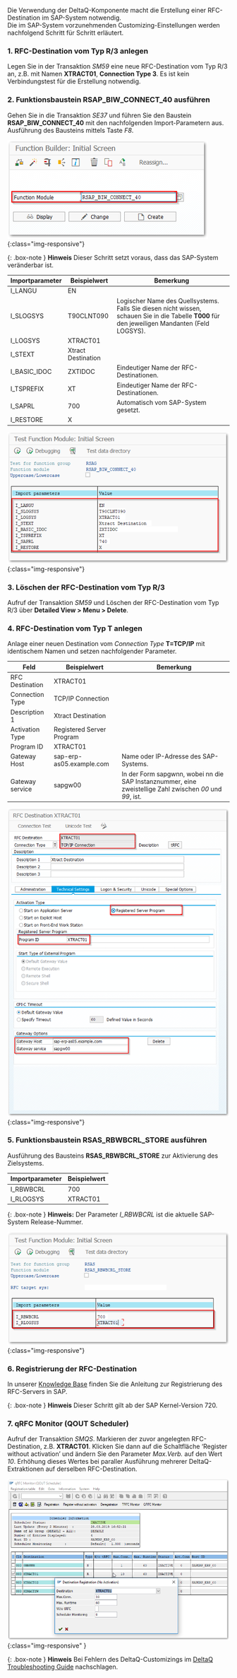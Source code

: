 Die Verwendung der DeltaQ-Komponente macht die Erstellung einer RFC-Destination im SAP-System notwendig. <br>
Die im SAP-System vorzunehmenden Customizing-Einstellungen werden nachfolgend Schritt für Schritt erläutert.

### 1. RFC-Destination vom Typ R/3 anlegen
Legen Sie in der Transaktion *SM59* eine neue RFC-Destination vom Typ R/3 an, z.B. mit Namen **XTRACT01**, **Connection Type 3**. Es ist kein Verbindungstest für die Erstellung notwendig.

### 2. Funktionsbaustein RSAP_BIW_CONNECT_40 ausführen
Gehen Sie in die Transaktion *SE37* und führen Sie den Baustein **RSAP_BIW_CONNECT_40** mit den nachfolgenden Import-Parametern aus. <br>
Ausführung des Bausteins mittels Taste *F8*.

![DeltaQ-Customizing-02](/img/content/DeltaQ-Customizing-02.png){:class="img-responsive"}

{: .box-note }
**Hinweis** Dieser Schritt setzt voraus, dass das SAP-System veränderbar ist.

Importparameter | Beispielwert | Bemerkung
------------ | ------------- | ------------
I_LANGU | EN
I_SLOGSYS | T90CLNT090 | Logischer Name des Quellsystems. Falls Sie diesen nicht wissen, schauen Sie in die Tabelle **T000** für den jeweiligen Mandanten (Feld LOGSYS).
I_LOGSYS | XTRACT01 | 
I_STEXT | Xtract Destination
I_BASIC_IDOC | ZXTIDOC | Eindeutiger Name der RFC-Destinationen.
I_TSPREFIX | XT | Eindeutiger Name der RFC-Destinationen.
I_SAPRL | 700 | Automatisch vom SAP-System gesetzt.
I_RESTORE | X

![DeltaQ-Customizing-03](/img/content/DeltaQ-Customizing-03.png){:class="img-responsive"}

### 3. Löschen der RFC-Destination vom Typ R/3 
Aufruf der Transaktion *SM59* und Löschen der RFC-Destination vom Typ R/3 über **Detailed View > Menu > Delete**.

### 4. RFC-Destination vom Typ T anlegen
Anlage einer neuen Destination vom *Connection Type* **T=TCP/IP** mit identischem Namen und setzen nachfolgender Parameter.

Feld | Beispielwert | Bemerkung
------------ | ------------- | ------------
RFC Destination | XTRACT01 |
Connection Type | TCP/IP Connection |
Description 1| Xtract Destination | 
Activation Type | Registered Server Program |
Program ID | XTRACT01 |
Gateway Host | sap-erp-as05.example.com | Name oder IP-Adresse des SAP-Systems.
Gateway service | sapgw00 | In der Form sapgwnn, wobei nn die SAP Instanznummer, eine zweistellige Zahl zwischen *00* und *99*, ist.

![DeltaQ-Customizing-04](/img/content/DeltaQ-Customizing-04.png){:class="img-responsive"}

### 5. Funktionsbaustein RSAS_RBWBCRL_STORE ausführen
Ausführung des Bausteins **RSAS_RBWBCRL_STORE** zur Aktivierung des Zielsystems.

Importparameter | Beispielwert 
------------ | -------------
I_RBWBCRL | 700 
I_RLOGSYS | XTRACT01

{: .box-note }
**Hinweis:** Der Parameter *I_RBWBCRL* ist die aktuelle SAP-System Release-Nummer.

![DeltaQ-Customizing-05](/img/content/DeltaQ-Customizing-05.png){:class="img-responsive"}

### 6. Registrierung der RFC-Destination  
In unserer [Knowledge Base](https://kb.theobald-software.com/sap/registering-rfc-server-in-sap-releases-in-kernel-release-720-and-higher) finden Sie die Anleitung zur Registrierung des RFC-Servers in SAP. 

{: .box-note }
**Hinweis** Dieser Schritt gilt ab der SAP Kernel-Version 720.

### 7. qRFC Monitor (QOUT Scheduler)
Aufruf der Transaktion *SMQS*. Markieren der zuvor angelegten RFC-Destination, z.B. **XTRACT01**. Klicken Sie dann auf die Schaltfläche ‘Register without activation’ und ändern Sie den Parameter *Max.Verb.* auf den Wert *10*. 
Erhöhung dieses Wertes bei paraller Ausführung mehrerer DeltaQ-Extraktionen auf derselben RFC-Destination.

![DeltaQ-Customizing-06](/img/content/DeltaQ-Customizing-06.png){:class="img-responsive" }

{: .box-note }
**Hinweis** Bei Fehlern des DeltaQ-Customizings im [DeltaQ Troubleshooting Guide](https://support.theobald-software.com/helpdesk/KB/View/14424-deltaq-troubleshooting-guide) nachschlagen.
